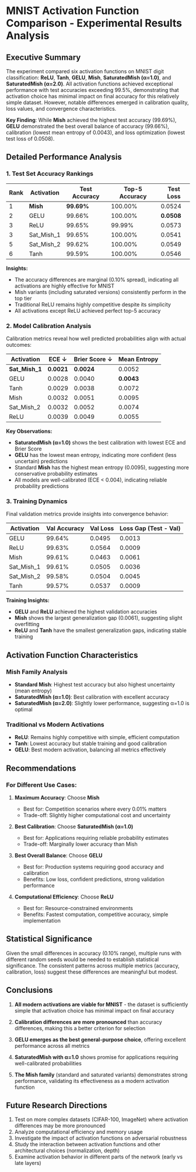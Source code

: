 # MNIST Activation Function Comparison - Experimental Results Analysis

## Executive Summary

The experiment compared six activation functions on MNIST digit classification: **ReLU**, **Tanh**, **GELU**, **Mish**, **SaturatedMish (α=1.0)**, and **SaturatedMish (α=2.0)**. All activation functions achieved exceptional performance with test accuracies exceeding 99.5%, demonstrating that activation choice has minimal impact on final accuracy for this relatively simple dataset. However, notable differences emerged in calibration quality, loss values, and convergence characteristics.

**Key Finding**: While **Mish** achieved the highest test accuracy (99.69%), **GELU** demonstrated the best overall balance of accuracy (99.66%), calibration (lowest mean entropy of 0.0043), and loss optimization (lowest test loss of 0.0508).

## Detailed Performance Analysis

### 1. Test Set Accuracy Rankings

| Rank | Activation | Test Accuracy | Top-5 Accuracy | Test Loss |
|------|------------|---------------|----------------|-----------|
| 1    | **Mish**   | **99.69%**    | 100.00%        | 0.0524    |
| 2    | GELU       | 99.66%        | 100.00%        | **0.0508**|
| 3    | ReLU       | 99.65%        | 99.99%         | 0.0573    |
| 3    | Sat_Mish_1 | 99.65%        | 100.00%        | 0.0541    |
| 5    | Sat_Mish_2 | 99.62%        | 100.00%        | 0.0549    |
| 6    | Tanh       | 99.59%        | 100.00%        | 0.0546    |

**Insights:**
- The accuracy differences are marginal (0.10% spread), indicating all activations are highly effective for MNIST
- Mish variants (including saturated versions) consistently perform in the top tier
- Traditional ReLU remains highly competitive despite its simplicity
- All activations except ReLU achieved perfect top-5 accuracy

### 2. Model Calibration Analysis

Calibration metrics reveal how well predicted probabilities align with actual outcomes:

| Activation | ECE ↓ | Brier Score ↓ | Mean Entropy |
|------------|-------|---------------|--------------|
| **Sat_Mish_1** | **0.0021** | **0.0024** | 0.0052 |
| GELU | 0.0028 | 0.0040 | **0.0043** |
| Tanh | 0.0029 | 0.0038 | 0.0072 |
| Mish | 0.0032 | 0.0051 | 0.0095 |
| Sat_Mish_2 | 0.0032 | 0.0052 | 0.0074 |
| ReLU | 0.0039 | 0.0049 | 0.0055 |

**Key Observations:**
- **SaturatedMish (α=1.0)** shows the best calibration with lowest ECE and Brier Score
- **GELU** has the lowest mean entropy, indicating more confident (less uncertain) predictions
- Standard **Mish** has the highest mean entropy (0.0095), suggesting more conservative probability estimates
- All models are well-calibrated (ECE < 0.004), indicating reliable probability predictions

### 3. Training Dynamics

Final validation metrics provide insights into convergence behavior:

| Activation | Val Accuracy | Val Loss | Loss Gap (Test - Val) |
|------------|--------------|----------|----------------------|
| GELU       | 99.64%       | 0.0495   | 0.0013              |
| ReLU       | 99.63%       | 0.0564   | 0.0009              |
| Mish       | 99.61%       | 0.0463   | 0.0061              |
| Sat_Mish_1 | 99.61%       | 0.0505   | 0.0036              |
| Sat_Mish_2 | 99.58%       | 0.0504   | 0.0045              |
| Tanh       | 99.57%       | 0.0537   | 0.0009              |

**Training Insights:**
- **GELU** and **ReLU** achieved the highest validation accuracies
- **Mish** shows the largest generalization gap (0.0061), suggesting slight overfitting
- **ReLU** and **Tanh** have the smallest generalization gaps, indicating stable training

## Activation Function Characteristics

### Mish Family Analysis
- **Standard Mish**: Highest test accuracy but also highest uncertainty (mean entropy)
- **SaturatedMish (α=1.0)**: Best calibration with excellent accuracy
- **SaturatedMish (α=2.0)**: Slightly lower performance, suggesting α=1.0 is optimal

### Traditional vs Modern Activations
- **ReLU**: Remains highly competitive with simple, efficient computation
- **Tanh**: Lowest accuracy but stable training and good calibration
- **GELU**: Best modern activation, balancing all metrics effectively

## Recommendations

### For Different Use Cases:

1. **Maximum Accuracy**: Choose **Mish**
   - Best for: Competition scenarios where every 0.01% matters
   - Trade-off: Slightly higher computational cost and uncertainty

2. **Best Calibration**: Choose **SaturatedMish (α=1.0)**
   - Best for: Applications requiring reliable probability estimates
   - Trade-off: Marginally lower accuracy than Mish

3. **Best Overall Balance**: Choose **GELU**
   - Best for: Production systems requiring good accuracy and calibration
   - Benefits: Low loss, confident predictions, strong validation performance

4. **Computational Efficiency**: Choose **ReLU**
   - Best for: Resource-constrained environments
   - Benefits: Fastest computation, competitive accuracy, simple implementation

## Statistical Significance

Given the small differences in accuracy (0.10% range), multiple runs with different random seeds would be needed to establish statistical significance. The consistent patterns across multiple metrics (accuracy, calibration, loss) suggest these differences are meaningful but modest.

## Conclusions

1. **All modern activations are viable for MNIST** - the dataset is sufficiently simple that activation choice has minimal impact on final accuracy

2. **Calibration differences are more pronounced** than accuracy differences, making this a better criterion for selection

3. **GELU emerges as the best general-purpose choice**, offering excellent performance across all metrics

4. **SaturatedMish with α=1.0** shows promise for applications requiring well-calibrated probabilities

5. **The Mish family** (standard and saturated variants) demonstrates strong performance, validating its effectiveness as a modern activation function

## Future Research Directions

1. Test on more complex datasets (CIFAR-100, ImageNet) where activation differences may be more pronounced
2. Analyze computational efficiency and memory usage
3. Investigate the impact of activation functions on adversarial robustness
4. Study the interaction between activation functions and other architectural choices (normalization, depth)
5. Examine activation behavior in different parts of the network (early vs late layers)